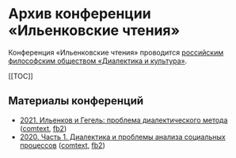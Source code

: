 # Архив конференции «Ильенковские чтения»

Конференция «Ильенковские чтения» проводится [российским философским обществом «Диалектика и культура»](https://dialecticus.ru).

[[TOC]]


## Материалы конференций

* [2021. Ильенков и Гегель: проблема диалектического метода](2021.md) ([comtext](files/2021.ct), [fb2](files/2021.fb2))
* [2020. Часть 1. Диалектика и проблемы анализа социальных процессов](2020-1.md) ([comtext](files/2020-1.ct), [fb2](files/2020-1.fb2))